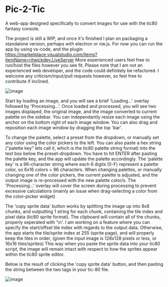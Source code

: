 # Pic-2-Tic
A web-app designed specifically to convert images for use with the tic80 fantasy console. 

The project is still a WIP, and once it's finished I plan on packaging a standalone version, perhaps with electron or nw.js.
For now you can run the app by using vs-code, and the plugin https://marketplace.visualstudio.com/items?itemName=ritwickdey.LiveServer
More experienced users feel free to run/host the files however you see fit. Please note that I am not an experienced web developer, and the code could definitely be refactored. I welcome any criticism/input/pull requests however, so feel free to contribute if inclined.

![image](https://user-images.githubusercontent.com/25288625/227027839-fca3cd29-7825-4be3-9474-2f851ca1612d.png)

Start by loading an image, and you will see a brief 'Loading...' overlay followed by 'Processing...'. Once loaded and processed, you will see two images displayed, the original image, and the image converted to current palette on the sidebar. You can independantly resize each image using the anchor on the bottom right of each image window. You can also drag and reposition each image window by dragging the top 'bar'. 

To change the palette, select a preset from the dropdown, or manually set any color using the color pickers to the left. You can also paste a hex string ("palette key" lets call it, which is the tic80 palette string format) into the text box below the preset-dropdown. You have to hit ENTER after pasting the palette key, and the app will update the palette accordingly. The 'palette key' is a 96-character string where each 6 digits (0-F) represent a palette color, so 6x16 colors = 96 characters. When changing palettes, or manually changing one of the color pickers, the current palette is adjusted, and the output image is re-processed with the new palette color/s. The 'Processing...' overlay will cover the screen during processing to prevent excessive calculations (mainly an issue when drag-selecting a color from the color-picker widget)

The 'copy sprite data' button works by splitting the image up into 8x8 chunks, and outputting 1 string for each chunk, containing the tile index and pixel data (tic80 sprite format). The clipboard will contain all of the chunks, properly seperated with '\n'. I am working on a feature where you can specify the start/offset tile index with regards to the output data. Otherwise, the app starts the tile/sprite index at 255 (sprite page), and will properly keep the tiles in order, (given the input image is 128x128 pixels or less, or 16x16 tiles/sprites) This way when you paste the sprite data into your tic80 script, the image will remain intact with respect to how the sprites appear within the tic80 sprite editor.

Below is the result of clicking the 'copy sprite data' button, and then pasting the string between the two <SPRITES> </SPRITES> tags in your tic-80 file.
 
![image](https://user-images.githubusercontent.com/25288625/227029707-522adcec-e08e-4416-926e-c6abdc1f8434.png)
